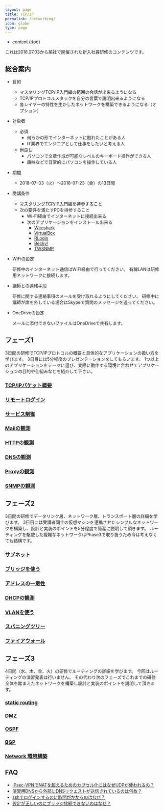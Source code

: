 ```yaml
---
layout: page
title: TCP/IP
permalink: /networking/
icon: globe
type: page
---
```

 
* content
{:toc}

これは2018.07.03から某社で開催された新入社員研修のコンテンツです。

## 総合案内

* 目的
  - マスタリングTCP/IP入門編の範囲の会話が出来るようになる
  - TCP/IPプロトコルスタックを自分の言葉で説明出来るようになる
  - 各レイヤーの特性を生かしたネットワークを構築できるようになる（オプション）

* 対象者
  - 必須
    - 何らかの形でインターネットに触れたことがある人
    - IT業界でエンジニアとして仕事をしたいと考える人
  - 尚良し
    - パソコンで文章作成が可能なレベルのキーボード操作ができる人
    - 趣味などで日常的にパソコンを操作している人

* 期間
  - 2018-07-03（火）～2018-07-23（金）の13日間

* 受講条件
  - [マスタリングTCP/IP入門編](https://www.amazon.co.jp/dp/4274068765)を持参すること
  - 次の要件を満たすPCを持参すること
    - Wi-Fi経由でインターネットに接続出来る
    - 次のアプリケーションをインストール出来る
      - [Wireshark](https://www.wireshark.org/)
      - [VirtualBox](https://www.virtualbox.org/)
      - [RLogin](https://github.com/kmiya-culti/RLogin/)
      - [Becky!](http://www.rimarts.co.jp/becky-j.htm)
      - [TWSNMP](http://www.twise.co.jp/twsnmp.html)

* WiFiの設定

  研修中のインターネット通信はWiFi経由で行ってください。
  有線LANは研修用ネットワークに接続します。

* 講師との連絡手段

  研修に関する連絡事項のメールを受け取れるようにしてください。
  研修中に講師が席を外している場合はSkypeで質問のメッセージを送ってください。

* OneDriveの設定

  メールに添付できないファイルはOneDriveで共有します。

## フェーズ1
3日間の研修でTCP/IPプロトコルの概要と具体的なアプリケーションの扱い方を学びます。
3日目には5分程度のプレゼンテーションをしてもらいます。
1つ以上のアプリケーションをテーマに選び、実際に動作する環境と合わせてアプリケーションの目的や仕組みなどを紹介して下さい。
### [TCP/IPパケット概要](wireshark)
### [リモートログイン](remote_login)
### [サービス制御](presettings)
### [Mailの観測](mail)
### [HTTPの観測](http)
### [DNSの観測](dns)
### [Proxyの観測](proxy)
### [SNMPの観測](snmp)

## フェーズ2
3日間の研修でデータリンク層、ネットワーク層、トランスポート層の詳細を学びます。
3日目には受講者同士の仮想マシンを連携させたシンプルなネットワークを構築し、設計と実装のポイントを5分程度で簡潔に説明して頂きます。
ルーティングを駆使した複雑なネットワークはPhase3で取り扱うため今は考えなくても結構です。
### [サブネット](ipsubnet)
### [ブリッジを使う](bridge)
### [アドレスの一意性](unique_addressing)
### [DHCPの観測](dhcp)
### [VLANを使う](vlan)
### [スパニングツリー](stp)
### [ファイアウォール](firewall)

## フェーズ3
4日間（水、木、金、火）の研修でルーティングの詳細を学びます。
今回はルーティングの演習発表は行いません。
その代わり次のフェーズでこれまでの研修全体を踏まえたネットワークを構築し設計と実装のポイントを説明して頂きます。
### [static routing](routing)
### [DMZ](dmz)
### [OSPF](ospf)
### [BGP](bgp)
### [Network 環境構築](practice1)

## FAQ
* [IPsec-VPNでNATを超えるためのカプセル化にはなぜUDPが使われるの？](networking_faq#nat-t)
* [演習用DNSから外部にDNSリクエストが送信されているのは何故？](networking_faq#再帰問い合わせ)
* [sshでログインするのに時間がかかるのはなぜ？](networking_faq#sshdelay)
* [設定が正しいのにブリッジ接続できないのはなぜ？](networking_faq#promiscuous)
